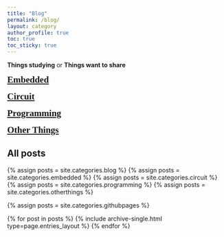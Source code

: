 ```yaml
---
title: "Blog"
permalink: /blog/
layout: category
author_profile: true
toc: true
toc_sticky: true
---
```



**Things studying** or **Things want to share**

<span style="
font-family: 'GyeonggiTitleM';
font-size: 1.5em;
">
**[Embedded]**
</span>

<span style="
font-family: 'GyeonggiTitleM';
font-size: 1.5em;
">
**[Circuit]**
</span>

<span style="
font-family: 'GyeonggiTitleM';
font-size: 1.5em;
">
**[Programming]**
</span>

<span style="
font-family: 'GyeonggiTitleM';
font-size: 1.5em;
">
**[Other Things]**
</span>
  
[Embedded]: /embedded/
[Circuit]: /circuit/
[Programming]: /programming/
[Other Things]: /otherthings/

## All posts

{% assign posts = site.categories.blog %}
{% assign posts = site.categories.embedded %}
{% assign posts = site.categories.circuit %}
{% assign posts = site.categories.programming %}
{% assign posts = site.categories.otherthings %}

{% assign posts = site.categories.githubpages %}

{% for post in posts %} {% include archive-single.html type=page.entries_layout %} {% endfor %}
